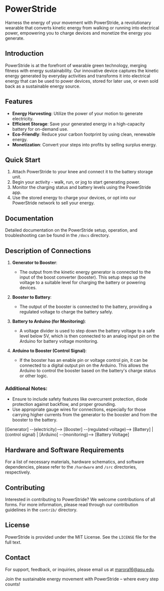 # PowerStride

Harness the energy of your movement with PowerStride, a revolutionary wearable that converts kinetic energy from walking or running into electrical power, empowering you to charge devices and monetize the energy you generate.

## Introduction

PowerStride is at the forefront of wearable green technology, merging fitness with energy sustainability. Our innovative device captures the kinetic energy generated by everyday activities and transforms it into electrical energy that can be used to power devices, stored for later use, or even sold back as a sustainable energy source.

## Features

- **Energy Harvesting**: Utilize the power of your motion to generate electricity.
- **Efficient Storage**: Save your generated energy in a high-capacity battery for on-demand use.
- **Eco-Friendly**: Reduce your carbon footprint by using clean, renewable energy.
- **Monetization**: Convert your steps into profits by selling surplus energy.

## Quick Start

1. Attach PowerStride to your knee and connect it to the battery storage unit.
2. Begin your activity - walk, run, or jog to start generating power.
3. Monitor the charging status and battery levels using the PowerStride app.
4. Use the stored energy to charge your devices, or opt into our PowerStride network to sell your energy.

## Documentation

Detailed documentation on the PowerStride setup, operation, and troubleshooting can be found in the `/docs` directory.

## Description of Connections

1. **Generator to Booster**:
   - The output from the kinetic energy generator is connected to the input of the boost converter (booster). This setup steps up the voltage to a suitable level for charging the battery or powering devices.

2. **Booster to Battery**:
   - The output of the booster is connected to the battery, providing a regulated voltage to charge the battery safely.

3. **Battery to Arduino (for Monitoring)**:
   - A voltage divider is used to step down the battery voltage to a safe level below 5V, which is then connected to an analog input pin on the Arduino for battery voltage monitoring.

4. **Arduino to Booster (Control Signal)**:
   - If the booster has an enable pin or voltage control pin, it can be connected to a digital output pin on the Arduino. This allows the Arduino to control the booster based on the battery's charge status or other logic.

### Additional Notes:

- Ensure to include safety features like overcurrent protection, diode protection against backflow, and proper grounding.
- Use appropriate gauge wires for connections, especially for those carrying higher currents from the generator to the booster and from the booster to the battery.

[Generator] --(electricity)--> [Booster] --(regulated voltage)--> [Battery]
                                               |
                                          (control signal)
                                               |
                                          [Arduino] --(monitoring)--> [Battery Voltage]

## Hardware and Software Requirements

For a list of necessary materials, hardware schematics, and software dependencies, please refer to the `/hardware` and `/src` directories, respectively.

## Contributing

Interested in contributing to PowerStride? We welcome contributions of all forms. For more information, please read through our contribution guidelines in the `contrib/` directory.

## License

PowerStride is provided under the MIT License. See the `LICENSE` file for the full text.

## Contact

For support, feedback, or inquiries, please email us at [marora16@asu.edu](mailto:marora16@asu.edu).

Join the sustainable energy movement with PowerStride – where every step counts!
